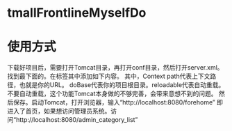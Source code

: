 # tmallFrontlineMyselfDo
# 使用方式 # 
下载好项目后，需要打开Tomcat目录，再打开conf目录，然后打开server.xml。找到最下面的<Host>。在标签其中添加如下内容。
<Context path="/" docBase="G:\\tmallFrontlineMyselfDo\\web" debug="0" reloadable="false" />
其中，Context path代表上下文路径，也就是你的URL。 doBase代表你的项目根目录。reloadable代表自动重载。不要自动重载，这个功能Tomcat本身做的不够完善，会带来意想不到的问题。
然后保存。启动Tomcat，打开浏览器，输入“http://localhost:8080/forehome”
即进入了首页，如果想访问管理员系统。访问“http://localhost:8080/admin_category_list”
